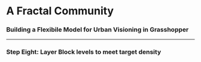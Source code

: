 # A Fractal Community
### Building a Flexibile Model for Urban Visioning in Grasshopper
---

### Step Eight: Layer Block levels to meet target density